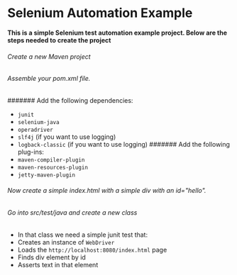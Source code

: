 Selenium Automation Example
===========================

__This is a simple Selenium test automation example project. Below are the steps needed to create the project__
###### Create a new Maven project
###### Assemble your pom.xml file.
####### Add the following dependencies:
 * ```junit```
 * ```selenium-java```
 * ```operadriver```
 * ```slf4j``` (if you want to use logging)
 * ```logback-classic``` (if you want to use logging)
####### Add the following plug-ins: 
 * ```maven-compiler-plugin```
 * ```maven-resources-plugin```
 * ```jetty-maven-plugin```
###### Now create a simple index.html with a simple div with an id="hello". 
###### Go into src/test/java and create a new class
 * In that class we need a simple junit test that:
  * Creates an instance of `WebDriver`
  * Loads the `http://localhost:8080/index.html` page
  * Finds div element by id
  * Asserts text in that element   

